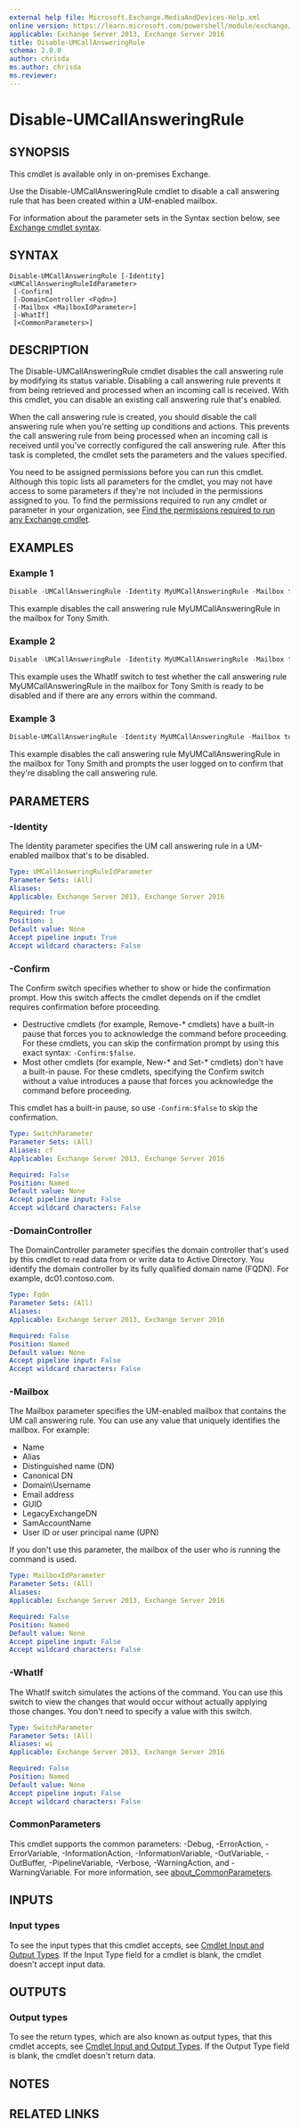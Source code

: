 ```yaml
---
external help file: Microsoft.Exchange.MediaAndDevices-Help.xml
online version: https://learn.microsoft.com/powershell/module/exchange/disable-umcallansweringrule
applicable: Exchange Server 2013, Exchange Server 2016
title: Disable-UMCallAnsweringRule
schema: 2.0.0
author: chrisda
ms.author: chrisda
ms.reviewer:
---
```


# Disable-UMCallAnsweringRule

## SYNOPSIS
This cmdlet is available only in on-premises Exchange.

Use the Disable-UMCallAnsweringRule cmdlet to disable a call answering rule that has been created within a UM-enabled mailbox.

For information about the parameter sets in the Syntax section below, see [Exchange cmdlet syntax](https://learn.microsoft.com/powershell/exchange/exchange-cmdlet-syntax).

## SYNTAX

```
Disable-UMCallAnsweringRule [-Identity] <UMCallAnsweringRuleIdParameter>
 [-Confirm]
 [-DomainController <Fqdn>]
 [-Mailbox <MailboxIdParameter>]
 [-WhatIf]
 [<CommonParameters>]
```

## DESCRIPTION
The Disable-UMCallAnsweringRule cmdlet disables the call answering rule by modifying its status variable. Disabling a call answering rule prevents it from being retrieved and processed when an incoming call is received. With this cmdlet, you can disable an existing call answering rule that's enabled.

When the call answering rule is created, you should disable the call answering rule when you're setting up conditions and actions. This prevents the call answering rule from being processed when an incoming call is received until you've correctly configured the call answering rule. After this task is completed, the cmdlet sets the parameters and the values specified.

You need to be assigned permissions before you can run this cmdlet. Although this topic lists all parameters for the cmdlet, you may not have access to some parameters if they're not included in the permissions assigned to you. To find the permissions required to run any cmdlet or parameter in your organization, see [Find the permissions required to run any Exchange cmdlet](https://learn.microsoft.com/powershell/exchange/find-exchange-cmdlet-permissions).

## EXAMPLES

### Example 1
```powershell
Disable -UMCallAnsweringRule -Identity MyUMCallAnsweringRule -Mailbox tonysmith
```

This example disables the call answering rule MyUMCallAnsweringRule in the mailbox for Tony Smith.

### Example 2
```powershell
Disable -UMCallAnsweringRule -Identity MyUMCallAnsweringRule -Mailbox tonysmith -WhatIf
```

This example uses the WhatIf switch to test whether the call answering rule MyUMCallAnsweringRule in the mailbox for Tony Smith is ready to be disabled and if there are any errors within the command.

### Example 3
```powershell
Disable-UMCallAnsweringRule -Identity MyUMCallAnsweringRule -Mailbox tonysmith -Confirm
```

This example disables the call answering rule MyUMCallAnsweringRule in the mailbox for Tony Smith and prompts the user logged on to confirm that they're disabling the call answering rule.

## PARAMETERS

### -Identity
The Identity parameter specifies the UM call answering rule in a UM-enabled mailbox that's to be disabled.

```yaml
Type: UMCallAnsweringRuleIdParameter
Parameter Sets: (All)
Aliases:
Applicable: Exchange Server 2013, Exchange Server 2016

Required: True
Position: 1
Default value: None
Accept pipeline input: True
Accept wildcard characters: False
```

### -Confirm
The Confirm switch specifies whether to show or hide the confirmation prompt. How this switch affects the cmdlet depends on if the cmdlet requires confirmation before proceeding.

- Destructive cmdlets (for example, Remove-\* cmdlets) have a built-in pause that forces you to acknowledge the command before proceeding. For these cmdlets, you can skip the confirmation prompt by using this exact syntax: `-Confirm:$false`.
- Most other cmdlets (for example, New-\* and Set-\* cmdlets) don't have a built-in pause. For these cmdlets, specifying the Confirm switch without a value introduces a pause that forces you acknowledge the command before proceeding.

This cmdlet has a built-in pause, so use `-Confirm:$false` to skip the confirmation.

```yaml
Type: SwitchParameter
Parameter Sets: (All)
Aliases: cf
Applicable: Exchange Server 2013, Exchange Server 2016

Required: False
Position: Named
Default value: None
Accept pipeline input: False
Accept wildcard characters: False
```

### -DomainController
The DomainController parameter specifies the domain controller that's used by this cmdlet to read data from or write data to Active Directory. You identify the domain controller by its fully qualified domain name (FQDN). For example, dc01.contoso.com.

```yaml
Type: Fqdn
Parameter Sets: (All)
Aliases:
Applicable: Exchange Server 2013, Exchange Server 2016

Required: False
Position: Named
Default value: None
Accept pipeline input: False
Accept wildcard characters: False
```

### -Mailbox
The Mailbox parameter specifies the UM-enabled mailbox that contains the UM call answering rule. You can use any value that uniquely identifies the mailbox. For example:

- Name
- Alias
- Distinguished name (DN)
- Canonical DN
- Domain\\Username
- Email address
- GUID
- LegacyExchangeDN
- SamAccountName
- User ID or user principal name (UPN)

If you don't use this parameter, the mailbox of the user who is running the command is used.

```yaml
Type: MailboxIdParameter
Parameter Sets: (All)
Aliases:
Applicable: Exchange Server 2013, Exchange Server 2016

Required: False
Position: Named
Default value: None
Accept pipeline input: False
Accept wildcard characters: False
```

### -WhatIf
The WhatIf switch simulates the actions of the command. You can use this switch to view the changes that would occur without actually applying those changes. You don't need to specify a value with this switch.

```yaml
Type: SwitchParameter
Parameter Sets: (All)
Aliases: wi
Applicable: Exchange Server 2013, Exchange Server 2016

Required: False
Position: Named
Default value: None
Accept pipeline input: False
Accept wildcard characters: False
```

### CommonParameters
This cmdlet supports the common parameters: -Debug, -ErrorAction, -ErrorVariable, -InformationAction, -InformationVariable, -OutVariable, -OutBuffer, -PipelineVariable, -Verbose, -WarningAction, and -WarningVariable. For more information, see [about_CommonParameters](https://go.microsoft.com/fwlink/p/?LinkID=113216).

## INPUTS

### Input types
To see the input types that this cmdlet accepts, see [Cmdlet Input and Output Types](https://go.microsoft.com/fwlink/p/?linkId=616387). If the Input Type field for a cmdlet is blank, the cmdlet doesn't accept input data.

## OUTPUTS

### Output types
To see the return types, which are also known as output types, that this cmdlet accepts, see [Cmdlet Input and Output Types](https://go.microsoft.com/fwlink/p/?linkId=616387). If the Output Type field is blank, the cmdlet doesn't return data.

## NOTES

## RELATED LINKS
